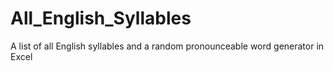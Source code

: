 # All_English_Syllables
A list of all English syllables and a random pronounceable word generator in Excel
